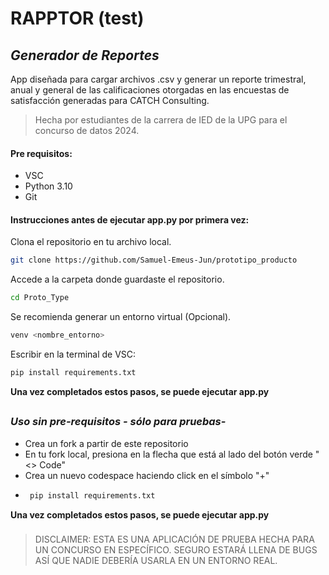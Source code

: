 # RAPPTOR (test)
## _Generador de Reportes_

App diseñada para cargar archivos .csv y generar un reporte trimestral, anual y general
de las calificaciones otorgadas en las encuestas de satisfacción generadas para CATCH Consulting.

>Hecha por estudiantes de la carrera de IED  de la UPG para el concurso de datos 2024.

#### Pre requisitos:
 - VSC
 - Python 3.10
 - Git

#### Instrucciones antes de ejecutar app.py por primera vez:

Clona el repositorio en tu archivo local.

```sh
git clone https://github.com/Samuel-Emeus-Jun/prototipo_producto
```

Accede a la carpeta donde guardaste el repositorio.

```sh
cd Proto_Type
```

Se recomienda generar un entorno virtual (Opcional).

```sh
venv <nombre_entorno>
```

Escribir en la terminal de VSC:

```sh
pip install requirements.txt
```

**Una vez completados estos pasos, se puede ejecutar app.py**
##
##
### _Uso sin pre-requisitos - sólo para pruebas-_

 - Crea un fork a partir de este repositorio
 - En tu fork local, presiona en la flecha que está al lado del botón verde "<> Code"
 - Crea un nuevo codespace haciendo click en el símbolo "+"
 - ```sh
    pip install requirements.txt
    ```
**Una vez completados estos pasos, se puede ejecutar app.py**
###  
###
###
###
###
###
>DISCLAIMER: ESTA ES UNA APLICACIÓN DE PRUEBA HECHA PARA UN CONCURSO EN ESPECÍFICO. 
>SEGURO ESTARÁ LLENA DE BUGS ASÍ QUE NADIE DEBERÍA USARLA EN UN ENTORNO REAL.
